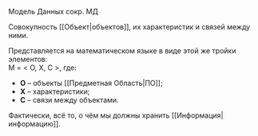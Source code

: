 Модель Данных
сокр. МД

Совокупность [[Объект|объектов]], их характеристик и связей между ними.

Представляется на математическом языке в виде этой же тройки элементов:  
M = < O, X, C >, где:
- **О** – объекты [[Предметная Область|ПО]];
- **X** – характеристики;
- **С** – связи между объектами.

Фактически, всё то, о чём мы должны хранить [[Информация|информацию]].